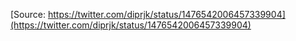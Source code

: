 [Source: https://twitter.com/diprjk/status/1476542006457339904](https://twitter.com/diprjk/status/1476542006457339904)